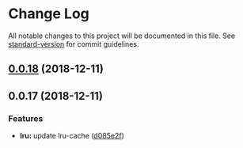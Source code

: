 # Change Log

All notable changes to this project will be documented in this file. See [standard-version](https://github.com/conventional-changelog/standard-version) for commit guidelines.

<a name="0.0.18"></a>
## [0.0.18](https://github.com/sqlwwx/x-cacher/compare/v0.0.17...v0.0.18) (2018-12-11)



<a name="0.0.17"></a>
## 0.0.17 (2018-12-11)


### Features

* **lru:** update lru-cache ([d085e2f](https://github.com/sqlwwx/x-cacher/commit/d085e2f))
